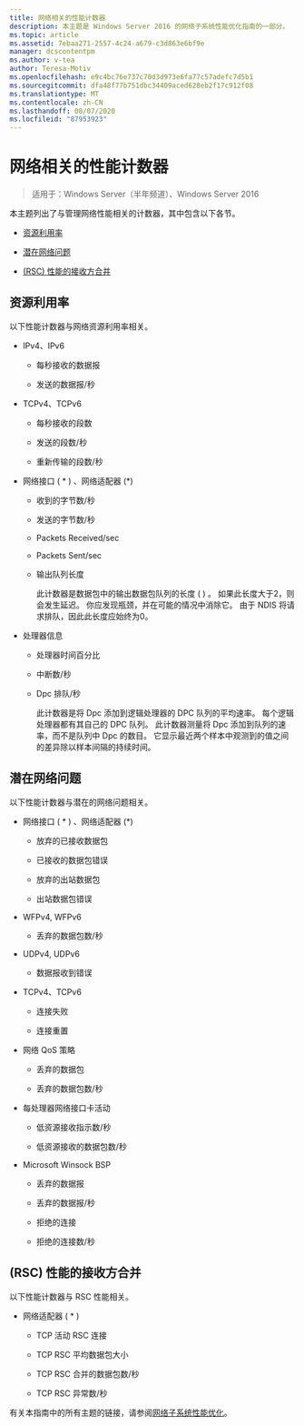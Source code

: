 ```yaml
---
title: 网络相关的性能计数器
description: 本主题是 Windows Server 2016 的网络子系统性能优化指南的一部分。
ms.topic: article
ms.assetid: 7ebaa271-2557-4c24-a679-c3d863e6bf9e
manager: dcscontentpm
ms.author: v-tea
author: Teresa-Motiv
ms.openlocfilehash: e9c4bc76e737c70d3d973e6fa77c57adefc7d5b1
ms.sourcegitcommit: dfa48f77b751dbc34409aced628eb2f17c912f08
ms.translationtype: MT
ms.contentlocale: zh-CN
ms.lasthandoff: 08/07/2020
ms.locfileid: "87953923"
---
```

# <a name="network-related-performance-counters"></a>网络相关的性能计数器

>适用于：Windows Server（半年频道）、Windows Server 2016

本主题列出了与管理网络性能相关的计数器，其中包含以下各节。

-   [资源利用率](#bkmk_ru)

-   [潜在网络问题](#bkmk_np)

-   [ (RSC) 性能的接收方合并](#bkmk_rsc)

##  <a name="resource-utilization"></a><a name="bkmk_ru"></a>资源利用率

以下性能计数器与网络资源利用率相关。

- IPv4、IPv6

  -   每秒接收的数据报

  -   发送的数据报/秒

- TCPv4、TCPv6

  -   每秒接收的段数

  -   发送的段数/秒

  -   重新传输的段数/秒

- 网络接口 ( * ) 、网络适配器 (\*) 

  - 收到的字节数/秒

  - 发送的字节数/秒

  - Packets Received/sec

  - Packets Sent/sec

  - 输出队列长度

    此计数器是数据包中的输出数据包队列的长度 \( \) 。 如果此长度大于2，则会发生延迟。 你应发现瓶颈，并在可能的情况中消除它。 由于 NDIS 将请求排队，因此此长度应始终为0。

- 处理器信息

  - 处理器时间百分比

  - 中断数/秒

  - Dpc 排队/秒

    此计数器是将 Dpc 添加到逻辑处理器的 DPC 队列的平均速率。 每个逻辑处理器都有其自己的 DPC 队列。 此计数器测量将 Dpc 添加到队列的速率，而不是队列中 Dpc 的数目。 它显示最近两个样本中观测到的值之间的差异除以样本间隔的持续时间。

##  <a name="potential-network-problems"></a><a name="bkmk_np"></a>潜在网络问题

以下性能计数器与潜在的网络问题相关。

-   网络接口 ( * ) 、网络适配器 (\*) 

    -   放弃的已接收数据包

    -   已接收的数据包错误

    -   放弃的出站数据包

    -   出站数据包错误

-   WFPv4, WFPv6

    -   丢弃的数据包数/秒

-   UDPv4, UDPv6

    -   数据报收到错误

-   TCPv4、TCPv6

    -   连接失败

    -   连接重置

-   网络 QoS 策略

    -   丢弃的数据包

    -   丢弃的数据包数/秒

-   每处理器网络接口卡活动

    -   低资源接收指示数/秒

    -   低资源接收的数据包数/秒

-   Microsoft Winsock BSP

    -   丢弃的数据报

    -   丢弃的数据报/秒

    -   拒绝的连接

    -   拒绝的连接数/秒

##  <a name="receive-side-coalescing-rsc-performance"></a><a name="bkmk_rsc"></a> (RSC) 性能的接收方合并

以下性能计数器与 RSC 性能相关。

-   网络适配器 ( * ) 

    -   TCP 活动 RSC 连接

    -   TCP RSC 平均数据包大小

    -   TCP RSC 合并的数据包数/秒

    -   TCP RSC 异常数/秒

有关本指南中的所有主题的链接，请参阅[网络子系统性能优化](net-sub-performance-top.md)。